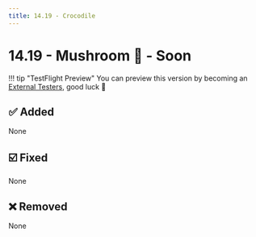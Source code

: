 ```yaml
---
title: 14.19 - Crocodile
---
```

# 14.19 - Mushroom :crocodile: - Soon

!!! tip "TestFlight Preview"
    You can preview this version by becoming an [External Testers](/documentation/becoming-external-tester/), good luck :muscle:

## :white_check_mark: Added
None

## :ballot_box_with_check: Fixed
None

## :x: Removed
None